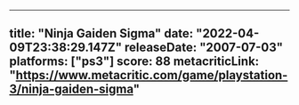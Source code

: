 
---
title: "Ninja Gaiden Sigma"
date: "2022-04-09T23:38:29.147Z"
releaseDate: "2007-07-03"
platforms: ["ps3"]
score: 88
metacriticLink: "https://www.metacritic.com/game/playstation-3/ninja-gaiden-sigma"
---
